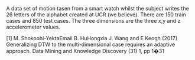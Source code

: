A data set of motion tasen from a smart watch whilst the subject writes the 26 letters of the alphabet created at UCR (we believe). 
There are 150 train cases and 850 test cases. The three dimensions are the three x,y and z accelerometer values. 



[1] M. Shokoohi-YektaEmail B. HuHongxia J. Wang and E Keogh (2017) Generalizing DTW to the multi-dimensional case requires an adaptive approach.
Data Mining and Knowledge Discovery (31) 1, pp 1�31
